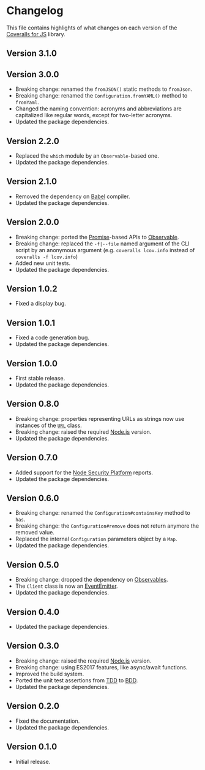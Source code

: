 # Changelog
This file contains highlights of what changes on each version of the [Coveralls for JS](https://github.com/cedx/coveralls.js) library.

## Version 3.1.0

## Version 3.0.0
- Breaking change: renamed the `fromJSON()` static methods to `fromJson`.
- Breaking change: renamed the `Configuration.fromYAML()` method to `fromYaml`.
- Changed the naming convention: acronyms and abbreviations are capitalized like regular words, except for two-letter acronyms.
- Updated the package dependencies.

## Version 2.2.0
- Replaced the `which` module by an `Observable`-based one.
- Updated the package dependencies.

## Version 2.1.0
- Removed the dependency on [Babel](https://babeljs.io) compiler.
- Updated the package dependencies.

## Version 2.0.0
- Breaking change: ported the [Promise](https://developer.mozilla.org/en-US/docs/Web/JavaScript/Reference/Global_Objects/Promise)-based APIs to [Observable](http://reactivex.io/intro.html).
- Breaking change: replaced the `-f|--file` named argument of the CLI script by an anonymous argument (e.g. `coveralls lcov.info` instead of `coveralls -f lcov.info`)
- Added new unit tests.
- Updated the package dependencies.

## Version 1.0.2
- Fixed a display bug.

## Version 1.0.1
- Fixed a code generation bug.
- Updated the package dependencies.

## Version 1.0.0
- First stable release.
- Updated the package dependencies.

## Version 0.8.0
- Breaking change: properties representing URLs as strings now use instances of the [`URL`](https://developer.mozilla.org/en-US/docs/Web/API/URL) class.
- Breaking change: raised the required [Node.js](https://nodejs.org) version.
- Updated the package dependencies.

## Version 0.7.0
- Added support for the [Node Security Platform](https://nodesecurity.io) reports.
- Updated the package dependencies.

## Version 0.6.0
- Breaking change: renamed the `Configuration#containsKey` method to `has`.
- Breaking change: the `Configuration#remove` does not return anymore the removed value.
- Replaced the internal `Configuration` parameters object by a `Map`.
- Updated the package dependencies.

## Version 0.5.0
- Breaking change: dropped the dependency on [Observables](http://reactivex.io/intro.html).
- The `Client` class is now an [EventEmitter](https://nodejs.org/api/events.html#events_class_eventemitter).
- Updated the package dependencies.

## Version 0.4.0
- Updated the package dependencies.

## Version 0.3.0
- Breaking change: raised the required [Node.js](https://nodejs.org) version.
- Breaking change: using ES2017 features, like async/await functions.
- Improved the build system.
- Ported the unit test assertions from [TDD](https://en.wikipedia.org/wiki/Test-driven_development) to [BDD](https://en.wikipedia.org/wiki/Behavior-driven_development).
- Updated the package dependencies.

## Version 0.2.0
- Fixed the documentation.
- Updated the package dependencies.

## Version 0.1.0
- Initial release.
